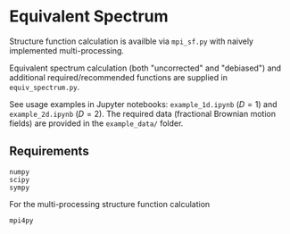 # **Equivalent Spectrum**

Structure function calculation is availble via `mpi_sf.py` with naively implemented multi-processing.

Equivalent spectrum calculation (both "uncorrected" and "debiased") and additional required/recommended functions are supplied in `equiv_spectrum.py`.

See usage examples in Jupyter notebooks: `example_1d.ipynb` ($D=1$) and `example_2d.ipynb` ($D=2$). The required data (fractional Brownian motion fields) are provided in the `example_data/` folder.

## Requirements
```
numpy
scipy
sympy
```
For the multi-processing structure function calculation
```
mpi4py
```
